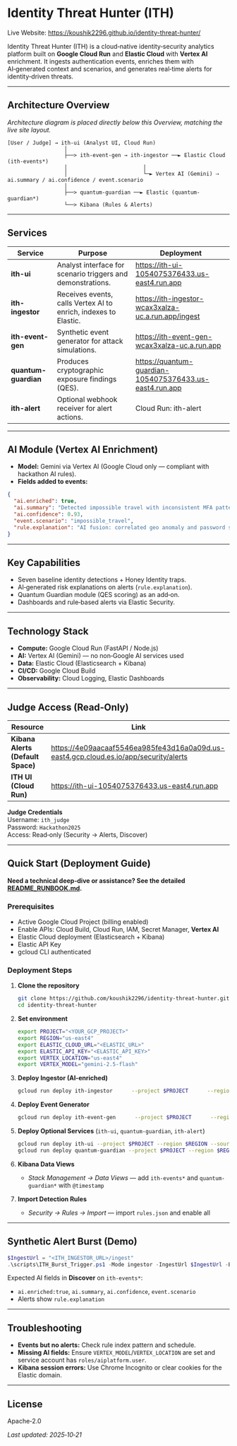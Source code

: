 # Identity Threat Hunter (ITH)

Live Website: https://koushik2296.github.io/identity-threat-hunter/

Identity Threat Hunter (ITH) is a cloud‑native identity‑security analytics platform built on **Google Cloud Run** and **Elastic Cloud** with **Vertex AI** enrichment. It ingests authentication events, enriches them with AI‑generated context and scenarios, and generates real‑time alerts for identity‑driven threats.

---

## Architecture Overview

*Architecture diagram is placed directly below this Overview, matching the live site layout.*

```
[User / Judge] → ith-ui (Analyst UI, Cloud Run)
                  │
                  ├──> ith-event-gen → ith-ingestor ──► Elastic Cloud (ith-events*)
                  │                        │
                  │                        └─► Vertex AI (Gemini) ⇢ ai.summary / ai.confidence / event.scenario
                  │
                  ├──> quantum-guardian ──► Elastic (quantum-guardian*)
                  └──> Kibana (Rules & Alerts)
```

---

## Services

| Service | Purpose | Deployment |
|---|---|---|
| **ith-ui** | Analyst interface for scenario triggers and demonstrations. | https://ith-ui-1054075376433.us-east4.run.app |
| **ith-ingestor** | Receives events, calls Vertex AI to enrich, indexes to Elastic. | https://ith-ingestor-wcax3xalza-uc.a.run.app/ingest |
| **ith-event-gen** | Synthetic event generator for attack simulations. | https://ith-event-gen-wcax3xalza-uc.a.run.app |
| **quantum-guardian** | Produces cryptographic exposure findings (QES). | https://quantum-guardian-1054075376433.us-east4.run.app |
| **ith-alert** | Optional webhook receiver for alert actions. | Cloud Run: ith-alert |

---

## AI Module (Vertex AI Enrichment)

- **Model:** Gemini via Vertex AI (Google Cloud only — compliant with hackathon AI rules).
- **Fields added to events:**

```json
{
  "ai.enriched": true,
  "ai.summary": "Detected impossible travel with inconsistent MFA patterns",
  "ai.confidence": 0.93,
  "event.scenario": "impossible_travel",
  "rule.explanation": "AI fusion: correlated geo anomaly and password spraying indicators"
}
```

---

## Key Capabilities

- Seven baseline identity detections + Honey Identity traps.
- AI‑generated risk explanations on alerts (<code>rule.explanation</code>).
- Quantum Guardian module (QES scoring) as an add‑on.
- Dashboards and rule‑based alerts via Elastic Security.

---

## Technology Stack

- **Compute:** Google Cloud Run (FastAPI / Node.js)
- **AI:** Vertex AI (Gemini) — no non‑Google AI services used
- **Data:** Elastic Cloud (Elasticsearch + Kibana)
- **CI/CD:** Google Cloud Build
- **Observability:** Cloud Logging, Elastic Dashboards

---

## Judge Access (Read‑Only)

| Resource | Link |
|---|---|
| **Kibana Alerts (Default Space)** | https://4e09aacaaf5546ea985fe43d16a0a09d.us-east4.gcp.cloud.es.io/app/security/alerts |
| **ITH UI (Cloud Run)** | https://ith-ui-1054075376433.us-east4.run.app |

**Judge Credentials**  
Username: `ith_judge`  
Password: `Hackathon2025`  
Access: Read‑only (Security → Alerts, Discover)

---

## Quick Start (Deployment Guide)

**Need a technical deep‑dive or assistance? See the detailed [README_RUNBOOK.md](README_RUNBOOK.md).**

### Prerequisites
- Active Google Cloud Project (billing enabled)
- Enable APIs: Cloud Build, Cloud Run, IAM, Secret Manager, **Vertex AI**
- Elastic Cloud deployment (Elasticsearch + Kibana)
- Elastic API Key
- gcloud CLI authenticated

### Deployment Steps

1. **Clone the repository**
   ```bash
   git clone https://github.com/koushik2296/identity-threat-hunter.git
   cd identity-threat-hunter
   ```

2. **Set environment**
   ```bash
   export PROJECT="<YOUR_GCP_PROJECT>"
   export REGION="us-east4"
   export ELASTIC_CLOUD_URL="<ELASTIC_URL>"
   export ELASTIC_API_KEY="<ELASTIC_API_KEY>"
   export VERTEX_LOCATION="us-east4"
   export VERTEX_MODEL="gemini-2.5-flash"   
   ```

3. **Deploy Ingestor (AI‑enriched)**
   ```bash
   gcloud run deploy ith-ingestor      --project $PROJECT      --region $REGION      --source ./services/ingestor      --allow-unauthenticated      --set-env-vars ELASTIC_CLOUD_URL=$ELASTIC_CLOUD_URL,ELASTIC_API_KEY=$ELASTIC_API_KEY,ELASTIC_INDEX=ith-events,VERTEX_LOCATION=$VERTEX_LOCATION,VERTEX_MODEL=$VERTEX_MODEL
   ```

4. **Deploy Event Generator**
   ```bash
   gcloud run deploy ith-event-gen      --project $PROJECT      --region $REGION      --source ./services/event-gen      --allow-unauthenticated      --set-env-vars INGEST_URL=$(gcloud run services describe ith-ingestor --region $REGION --format="value(status.url)")/ingest
   ```

5. **Deploy Optional Services** (`ith-ui`, `quantum-guardian`, `ith-alert`)
   ```bash
   gcloud run deploy ith-ui --project $PROJECT --region $REGION --source ./services/ith-ui --allow-unauthenticated
   gcloud run deploy quantum-guardian --project $PROJECT --region $REGION --source ./addons/quantum-guardian --allow-unauthenticated
   ```

6. **Kibana Data Views**
   - *Stack Management → Data Views* — add `ith-events*` and `quantum-guardian*` with `@timestamp`

7. **Import Detection Rules**
   - *Security → Rules → Import* — import `rules.json` and enable all

---

## Synthetic Alert Burst (Demo)

```powershell
$IngestUrl = "<ITH_INGESTOR_URL>/ingest"
.\scripts\ITH_Burst_Trigger.ps1 -Mode ingestor -IngestUrl $IngestUrl -BurstSeconds 60
```

Expected AI fields in **Discover** on `ith-events*`:
- `ai.enriched:true`, `ai.summary`, `ai.confidence`, `event.scenario`
- Alerts show `rule.explanation`

---

## Troubleshooting

- **Events but no alerts:** Check rule index pattern and schedule.
- **Missing AI fields:** Ensure `VERTEX_MODEL`/`VERTEX_LOCATION` are set and service account has `roles/aiplatform.user`.
- **Kibana session errors:** Use Chrome Incognito or clear cookies for the Elastic domain.

---

## License

Apache‑2.0

_Last updated: 2025‑10‑21_
